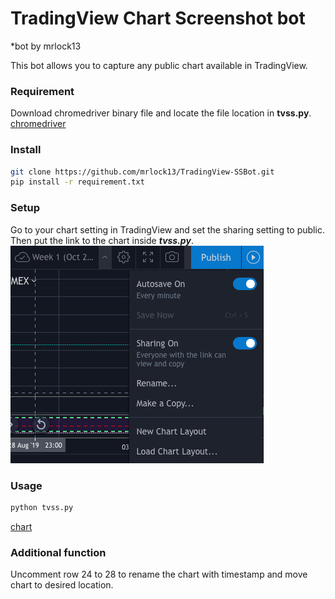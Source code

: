 # TradingView Chart Screenshot bot
*bot by mrlock13

This bot allows you to capture any public chart available in TradingView.

### Requirement
Download chromedriver binary file and locate the file location in **tvss.py**.<br />
[chromedriver](https://chromedriver.chromium.org)

### Install
```bash
git clone https://github.com/mrlock13/TradingView-SSBot.git
pip install -r requirement.txt
```

### Setup
Go to your chart setting in TradingView and set the sharing setting to public.<br />Then put the link to the chart inside ***tvss.py***.<br />
![setting](setting.png)

### Usage
```bash
python tvss.py
```  
[chart](GFAAoy4g.png)

### Additional function
Uncomment row 24 to 28 to rename the chart with timestamp and move chart to desired location.
